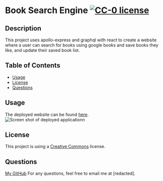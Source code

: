 # Book Search Engine [![CC-0 license](https://img.shields.io/badge/License-CC--0-blue.svg)](https://creativecommons.org/licenses/by-nd/4.0)

## Description
This project uses apollo-express and graphql with react to create a website where a user can search for books using google books and save books they like, and update their saved book list.

## Table of Contents
- [Usage](#Usage)
- [License](#License)
- [Questions](#Questions) 

## Usage
The deployed website can be found [here](http://protected-brushlands-21269.herokuapp.com/).
![Screen shot of deployed applicationn](https://user-images.githubusercontent.com/42618949/132618140-c0f493fc-d5d4-4c74-895c-7e371fb8f53e.png "Book Search")

## License
This project is using a [Creative Commons](https://choosealicense.com/licenses/cc0-1.0/) license.   

## Questions
[My GitHub](github.com/outOfThePark)
For any questions, feel free to email me at [redacted].


